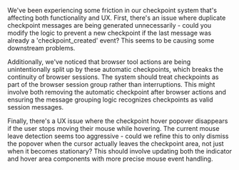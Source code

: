 We've been experiencing some friction in our checkpoint system that's affecting both functionality and UX. First, there's an issue where duplicate checkpoint messages are being generated unnecessarily - could you modify the logic to prevent a new checkpoint if the last message was already a 'checkpoint_created' event? This seems to be causing some downstream problems.

Additionally, we've noticed that browser tool actions are being unintentionally split up by these automatic checkpoints, which breaks the continuity of browser sessions. The system should treat checkpoints as part of the browser session group rather than interruptions. This might involve both removing the automatic checkpoint after browser actions and ensuring the message grouping logic recognizes checkpoints as valid session messages.

Finally, there's a UX issue where the checkpoint hover popover disappears if the user stops moving their mouse while hovering. The current mouse leave detection seems too aggressive - could we refine this to only dismiss the popover when the cursor actually leaves the checkpoint area, not just when it becomes stationary? This should involve updating both the indicator and hover area components with more precise mouse event handling.
